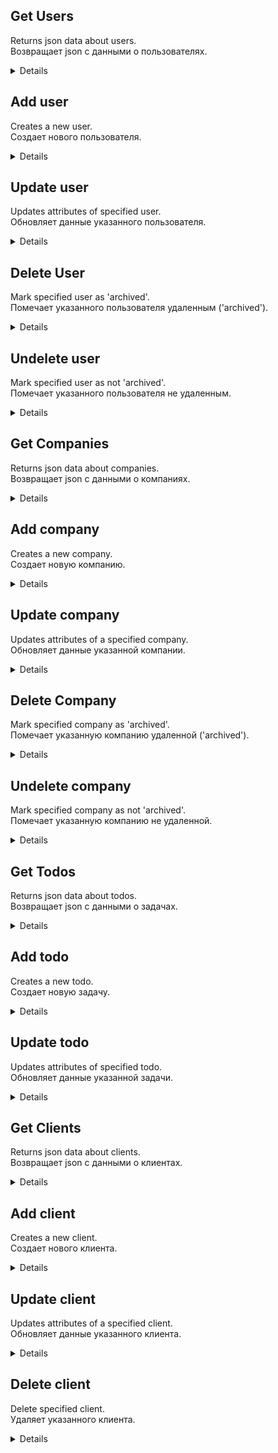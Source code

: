 **Get Users**
----
Returns json data about users.\
Возвращает json с данными о пользователях.

<details>

* **URL**

    /users

* **Method:**

    `GET`

* **Headers:**
    
    `'Authorization': 'Bearer [access-token]'`

    Is inserted into requests automatically by an axios interceptor.\
    Вставляется в запросы автоматически.

*  **URL Params**

    None

* **Query Params**

    **Optional:**

    `archived=true`

    If `archived=true` param is passed, api returns json with archived (deleted) users.\
    Если передан параметр `?archived=true`, апи вернет json с удаленными пользователями.

* **Data Params**

    None

* **Success Response:**

  * **Code:** 200 OK <br />
    **Content:** 
    ```json
      [
        {
          "data": {
              "firstName": "B",
              "patronymic": "B",
              "surname": "B",
              "birthday": "1989-12-08",
              "mail": "b@gmail.com",
              "phone": "+777"
          },
          "_id": "63e37f2578e976f7eec632ea",
          "role": "manager",
          "companies": [],
          "todos": [],
          "id": "63e37f2578e976f7eec632ea"
        }
      ]
    ```
 
* **Error Response:**

    None

* **Notes:**

    None

</details>

**Add user**
----
Creates a new user.\
Создает нового пользователя.

<details>

* **URL**

    /users

* **Method:**

    `POST`

* **Headers:**

    `'Authorization': 'Bearer [access-token]'`

    Is inserted into requests automatically by an axios interceptor.\
    Вставляется в запросы автоматически.

    `'Content-Type': 'application/json'`

*  **URL Params**

    None

* **Query Params**

    None

* **Data Params**

    ```json
      {
        "data": {
            "firstName": "I",
            "patronymic": "I",
            "surname": "I",
            "birthday": "1985-12-03",
            "mail": "i@gmail.com",
            "phone": "+777",
            "password": "123321123"
        },
        "role": "salesman",
        "settings" : {
          "language": "ru"
        }
      }
    ```

* **Success Response:**

  * **Code:** 200 OK <br />
    **Content:** 
    ```json
      {
        "newUser": {
            "data": {
                "firstName": "I",
                "patronymic": "I",
                "surname": "I",
                "birthday": "1985-12-03",
                "mail": "i@gmail.com",
                "phone": "+777",
                "password": "123321123"
            },
            "role": "salesman",
            "settings": {
                "language": "ru"
            }
        }
      }
    ```
 
* **Error Response:**

    * **Code:** 400 BAD REQUEST <br />

    * **Code:** 401 UNAUTHORIZED <br />

    * **Code:** 403 FORBIDDEN <br />

* **Notes:**

    All fields except 'settings' are required. Accepted roles: 'manager', 'salesman'. Mail should be unique and a correct email. Password should be at least 8 symbols long.\
    Все поля кроме 'settings' обязательны. Поле mail должно быть уникальным и в правильном формате. Пароль должнен быть длиной не менее 8 символов.
</details>

**Update user**
----
Updates attributes of specified user.\
Обновляет данные указанного пользователя.

<details>

* **URL**

    /users/:id

* **Method:**

    `PATCH`

* **Headers:**

    `'Authorization': 'Bearer [access-token]'`

    Is inserted into requests automatically by an axios interceptor.\
    Вставляется в запросы автоматически.

    `'Content-Type': 'application/json'`

*  **URL Params**

    **Required:**

    `id=[string]`

* **Query Params**

    None

* **Data Params**

    ```json
      {
        "data": {
            "firstName": "Iii"
        }
      }
    ```

* **Success Response:**

  * **Code:** 200 OK <br />
    **Content:** 
    ```json
      {
        "updatedData": {
            "data": {
                "firstName": "Iii"
            },
            "_id": "63e77d56d2a812a80b9987af"
        }
      }
    ```
 
* **Error Response:**

    * **Code:** 400 BAD REQUEST <br />

    * **Code:** 401 UNAUTHORIZED <br />

    * **Code:** 403 FORBIDDEN <br />

    * **Code:** 404 NOT FOUND <br />

* **Notes:**

    None

</details>

**Delete User**
----
Mark specified user as 'archived'.\
Помечает указанного пользователя удаленным ('archived').

<details>

* **URL**

    /users/:id

* **Method:**

    `DELETE`

* **Headers:**

    `'Authorization': 'Bearer [access-token]'`

    Is inserted into requests automatically by an axios interceptor.\
    Вставляется в запросы автоматически.

*  **URL Params**

    **Required:**
 
    `id=[string]`

* **Query Params**

    None

* **Data Params**

    None

* **Success Response:**

  * **Code:** 200 OK <br />
    **Content:** 
    ```json
      {
        "deletedUser": {
          "data": {
            "firstName": "Iii",
            "patronymic": "Ii",
            "surname": "Ii",
            "birthday": "1985-12-03",
            "mail": "ii@gmail.com",
            "phone": "+777",
            "password": "$2a$05$xhYMhvNaf7FB3.Bw422rG.ys3eYL.MrIKHmw4wyPAyIWfcBtVUIdG"
          },
          "settings": {
            "language": "ru"
          },
          "_id": "63e77d56d2a812a80b9987af",
          "role": "salesman",
          "archived": false,
          "__v": 0,
          "id": "63e77d56d2a812a80b9987af"
        }
      }
    ```

* **Error Response:**

    * **Code:** 400 BAD REQUEST <br />

    * **Code:** 401 UNAUTHORIZED <br />

    * **Code:** 403 FORBIDDEN <br />

    * **Code:** 404 NOT FOUND <br />

* **Notes:**

    None

</details>

**Undelete user**
----
Mark specified user as not 'archived'.\
Помечает указанного пользователя не удаленным.

<details>

* **URL**

    /users/archived/:id

* **Method:**

    `PATCH`

* **Headers:**

    `'Authorization': 'Bearer [access-token]'`

    Is inserted into requests automatically by an axios interceptor.\
    Вставляется в запросы автоматически.

    `'Content-Type': 'application/json'`

*  **URL Params**

    **Required:**

    `id=[string]`

* **Query Params**

    None

* **Data Params**

    ```json
      {
        "archived": false
      }
    ```

* **Success Response:**

  * **Code:** 200 OK <br />
    **Content:** 
    ```json
      {
        "undeletedUser": {
            "data": {
                "firstName": "Iii",
                "patronymic": "Ii",
                "surname": "Ii",
                "birthday": "1985-12-03",
                "mail": "ii@gmail.com",
                "phone": "+777",
                "password": "$2a$05$xhYMhvNaf7FB3.Bw422rG.ys3eYL.MrIKHmw4wyPAyIWfcBtVUIdG"
            },
            "settings": {
                "language": "ru"
            },
            "_id": "63e77d56d2a812a80b9987af",
            "role": "salesman",
            "archived": true,
            "__v": 0,
            "id": "63e77d56d2a812a80b9987af"
        }
      }
    ```
 
* **Error Response:**

    * **Code:** 400 BAD REQUEST <br />

    * **Code:** 401 UNAUTHORIZED <br />

    * **Code:** 403 FORBIDDEN <br />

    * **Code:** 404 NOT FOUND <br />

* **Notes:**

    None

</details>

**Get Companies**
----
Returns json data about companies.\
Возвращает json с данными о компаниях.

<details>

* **URL**

    /companies

* **Method:**

    `GET`

* **Headers:**
    
    `'Authorization': 'Bearer [access-token]'`

    Is inserted into requests automatically by an axios interceptor.\
    Вставляется в запросы автоматически.

*  **URL Params**

    None

* **Query Params**

    **Optional:**

    `archived=true`

    If `archived=true` param is passed, api returns json with archived (deleted) companies.\
    Если передан параметр `?archived=true`, апи вернет json с удаленными компаниями.

* **Data Params**

    None

* **Success Response:**

  * **Code:** 200 OK <br />
    **Content:**
    Without query params:
    ```json
      [
        {
          "data": {
              "firstName": "B",
              "patronymic": "B",
              "surname": "B",
              "birthday": "1989-12-08",
              "mail": "b@gmail.com",
              "phone": "+777"
          },
          "_id": "63e37f2578e976f7eec632ea",
          "role": "manager",
          "companies": [],
          "todos": [],
          "id": "63e37f2578e976f7eec632ea"
        },
        ...
      ]
    ```
    '?range=month'
    ```json
      [
        {
          "complete": 0,
          "future": 0,
          "missed": 0
        },
        ...
      ]
    ```
    '?range=day'
    ```json
      [
        "todos": [
          ...
        ],
        "todosPlacement": [
          {
            "_id": "63e82f3bdcda56cdb4cd0607",
            "start": 1676174400000,
            "end": 1676179800000,
            "column": 1
          },
          ...
        ],
        "columnsNumber": 4
      ]
    ```
 
* **Error Response:**

    None

* **Notes:**

    None

</details>

**Add company**
----
Creates a new company.\
Создает новую компанию.

<details>

* **URL**

    /companies

* **Method:**

    `POST`

* **Headers:**

    `'Authorization': 'Bearer [access-token]'`

    Is inserted into requests automatically by an axios interceptor.\
    Вставляется в запросы автоматически.

    `'Content-Type': 'application/json'`

*  **URL Params**

    None

* **Query Params**

    None

* **Data Params**

    ```json
      {
        "data": {
            "companyName": "CF",
            "inn": 1234567893,
            "address": "address"
        },
        "contacts": {
            "commonPhone": [
                "+777"
            ],
            "commonMail": "cf@gmail.com",
            "workers": [
                {
                    "firstName": "CFA",
                    "patronymic": "CFA",
                    "surname": "CFA",
                    "birthday": "1989-04-08",
                    "mail": "cfa@gmail.com",
                    "phone": [
                        "+777"
                    ]
                }
            ]
        },
        "users": [
            "63e37f79609334e79cd043d9"
        ]
      }
    ```

* **Success Response:**

  * **Code:** 200 OK <br />
    **Content:** 
    ```json
      {
        "newCompany": {
            "data": {
                "companyName": "CF",
                "inn": 1234567893,
                "address": "address"
            },
            "contacts": {
                "commonPhone": [
                    "+777"
                ],
                "commonMail": "cf@gmail.com",
                "workers": [
                    {
                        "firstName": "CFA",
                        "patronymic": "CFA",
                        "surname": "CFA",
                        "birthday": "1989-04-08",
                        "mail": "cfa@gmail.com",
                        "phone": [
                            "+777"
                        ],
                        "_id": "63e789a0d6f1b265be916f22"
                    }
                ]
            },
            "users": [
                "63e37f79609334e79cd043d9"
            ],
            "archived": false,
            "_id": "63e789a0d6f1b265be916f21",
            "__v": 0,
            "id": "63e789a0d6f1b265be916f21"
        }
      }
    ```
 
* **Error Response:**

    * **Code:** 400 BAD REQUEST <br />

    * **Code:** 401 UNAUTHORIZED <br />

    * **Code:** 403 FORBIDDEN <br />

* **Notes:**

    Company name is required. Either commonPhone or mail are required. Mail should be unique and a correct email.\
    Название компании обязательно. Обязателен телефон или mail компании (можно одно из двух). Поле mail должно быть уникальным и в правильном формате.
</details>

**Update company**
----
Updates attributes of a specified company.\
Обновляет данные указанной компании.

<details>

* **URL**

    /companies/:id

* **Method:**

    `PATCH`

* **Headers:**

    `'Authorization': 'Bearer [access-token]'`

    Is inserted into requests automatically by an axios interceptor.\
    Вставляется в запросы автоматически.

    `'Content-Type': 'application/json'`

*  **URL Params**

    **Required:**

    `id=[string]`

* **Query Params**

    None

* **Data Params**

    ```json
      {
        "data": {
            "companyName": "CFf"
        },
        "contacts": {
            "workers": [
                {
                    "firstName": "CFAa"
                }
            ]
        },
        "users": [
            "63e37f79609334e79cd043d9"
        ]
      }
    ```

* **Success Response:**

  * **Code:** 200 OK <br />
    **Content:** 
    ```json
      {
        "updatedData": {
            "data": {
                "companyName": "CFf"
            },
            "contacts": {
                "workers": [
                    {
                        "firstName": "CFAa"
                    }
                ]
            },
            "users": [
                "63e37f79609334e79cd043d9"
            ]
        }
      }
    ```
 
* **Error Response:**

    * **Code:** 400 BAD REQUEST <br />

    * **Code:** 401 UNAUTHORIZED <br />

    * **Code:** 403 FORBIDDEN <br />

    * **Code:** 404 NOT FOUND <br />

* **Notes:**

    None

</details>

**Delete Company**
----
Mark specified company as 'archived'.\
Помечает указанную компанию удаленной ('archived').

<details>

* **URL**

    /companies/:id

* **Method:**

    `DELETE`

* **Headers:**

    `'Authorization': 'Bearer [access-token]'`

    Is inserted into requests automatically by an axios interceptor.\
    Вставляется в запросы автоматически.

*  **URL Params**

    **Required:**
 
    `id=[string]`

* **Query Params**

    None

* **Data Params**

    None

* **Success Response:**

  * **Code:** 200 OK <br />
    **Content:** 
    ```json
      {
        "deletedCompany": {
            "data": {
                "companyName": "CE",
                "inn": 1234567892,
                "address": "address"
            },
            "contacts": {
                "commonPhone": [
                    "+777"
                ],
                "commonMail": "ce@gmail.com",
                "workers": [
                    {
                        "firstName": "CEA",
                        "patronymic": "CEA",
                        "surname": "CEA",
                        "birthday": "1988-01-02",
                        "mail": "cea@gmail.com",
                        "phone": [
                            "+777"
                        ],
                        "_id": "63e6a2f8a36dfd3f59501f01"
                    }
                ]
            },
            "_id": "63e6a2f8a36dfd3f59501f00",
            "users": [
                "63e37f79609334e79cd043d9"
            ],
            "archived": false,
            "__v": 0,
            "id": "63e6a2f8a36dfd3f59501f00"
        }
      }
    ```

* **Error Response:**

    * **Code:** 400 BAD REQUEST <br />

    * **Code:** 401 UNAUTHORIZED <br />

    * **Code:** 403 FORBIDDEN <br />

    * **Code:** 404 NOT FOUND <br />

* **Notes:**

    None

</details>

**Undelete company**
----
Mark specified company as not 'archived'.\
Помечает указанную компанию не удаленной.

<details>

* **URL**

    /companies/archived/:id

* **Method:**

    `PATCH`

* **Headers:**

    `'Authorization': 'Bearer [access-token]'`

    Is inserted into requests automatically by an axios interceptor.\
    Вставляется в запросы автоматически.

    `'Content-Type': 'application/json'`

*  **URL Params**

    **Required:**

    `id=[string]`

* **Query Params**

    None

* **Data Params**

    ```json
      {
        "archived": false
      }
    ```

* **Success Response:**

  * **Code:** 200 OK <br />
    **Content:** 
    ```json
      {
        "undeleteCompany": {
            "data": {
                "companyName": "CE",
                "inn": 1234567892,
                "address": "address"
            },
            "contacts": {
                "commonPhone": [
                    "+777"
                ],
                "commonMail": "ce@gmail.com",
                "workers": [
                    {
                        "firstName": "CEA",
                        "patronymic": "CEA",
                        "surname": "CEA",
                        "birthday": "1988-01-02",
                        "mail": "cea@gmail.com",
                        "phone": [
                            "+777"
                        ],
                        "_id": "63e6a2f8a36dfd3f59501f01"
                    }
                ]
            },
            "_id": "63e6a2f8a36dfd3f59501f00",
            "users": [
                "63e37f79609334e79cd043d9"
            ],
            "archived": true,
            "__v": 0,
            "id": "63e6a2f8a36dfd3f59501f00"
        }
      }
    ```
 
* **Error Response:**

    * **Code:** 400 BAD REQUEST <br />

    * **Code:** 401 UNAUTHORIZED <br />

    * **Code:** 403 FORBIDDEN <br />

    * **Code:** 404 NOT FOUND <br />

* **Notes:**

    None

</details>

**Get Todos**
----
Returns json data about todos.\
Возвращает json с данными о задачах.

<details>

* **URL**

    /todos

* **Method:**

    `GET`

* **Headers:**
    
    `'Authorization': 'Bearer [access-token]'`

    Is inserted into requests automatically by an axios interceptor.\
    Вставляется в запросы автоматически.

*  **URL Params**

    None

* **Query Params**

    **Optional:**

    `range=month&date=2023-02`

    If `range=month` param is passed, api returns json with complete, missed and future tasks count by days for the specified month. If 'date' param is not passed, current month will be used.\
    Если передан параметр `range=month`, апи вернет json с количеством завершенных, пропущенных и будущих задач по дням за указанный месяц. Если параметр 'date' не передан, возьмется текущий месяц.

    `range=day&date=2023-02-11`

    If `range=day` param is passed, api returns json with todos for the specified day and column number for those todos. If 'date' param is not passed, current date will be used.\
    Если передан параметр `range=day`, апи вернет json с задачами за указанный день и номером колонки задачи. Если параметр 'date' не передан, возьмется текущая дата.

    If query params are not passed, api will return all tasks.\
    Если query-параметры не указаны, вернется список задач за все время.

* **Data Params**

    None

* **Success Response:**

  * **Code:** 200 OK <br />
    **Content:** 
    ```json
      [
        {
          "data": {
              "type": "common",
              "startTime": "2023-02-09T08:00",
              "endTime": "2023-02-09T09:30",
              "title": "заголовок таска",
              "text": "тело таска"
          },
          "_id": "63e3edd4079d257910bc50ca",
          "isDone": true,
          "company": {
              "data": {
                  "companyName": "CB"
              },
              "contacts": {
                  "workers": [
                      {
                          "firstName": "CBA",
                          "patronymic": "CBA",
                          "surname": "CBA"
                      },
                      {
                          "firstName": "CBB",
                          "patronymic": "CBB",
                          "surname": "CBB"
                      }
                  ]
              },
              "_id": "63e3e28f3bf7fbab6532f051",
              "id": "63e3e28f3bf7fbab6532f051"
          },
          "users": [
              {
                  "data": {
                      "surname": "C",
                      "mail": "c@gmail.com"
                  },
                  "_id": "63e37f79609334e79cd043d9",
                  "role": "salesman",
                  "id": "63e37f79609334e79cd043d9"
              },
              {
                  "data": {
                      "surname": "D",
                      "mail": "d@gmail.com"
                  },
                  "_id": "63e37fa2609334e79cd043dc",
                  "role": "salesman",
                  "id": "63e37fa2609334e79cd043dc"
              }
          ]
        }
      ]
    ```
 
* **Error Response:**

    None

* **Notes:**

    None

</details>
 
 **Add todo**
----
Creates a new todo.\
Создает новую задачу.

<details>

* **URL**

    /todos

* **Method:**

    `POST`

* **Headers:**

    `'Authorization': 'Bearer [access-token]'`

    Is inserted into requests automatically by an axios interceptor.\
    Вставляется в запросы автоматически.

    `'Content-Type': 'application/json'`

*  **URL Params**

    None

* **Query Params**

    None

* **Data Params**

    ```json
      {
        "company": "63e3e28f3bf7fbab6532f051",
        "isDone": false,
        "data": {
          "type": "meet",
          "startTime": "2023-02-11T10:00",
          "endTime": "2023-02-11T012:30",
          "title": "заголовок таска",
          "text": "тело таска"
        }
      }
    ```

* **Success Response:**

  * **Code:** 200 OK <br />
    **Content:** 
    ```json
      {
        "newTodo": {
            "data": {
                "type": "meet",
                "startTime": "2023-02-11T10:00",
                "endTime": "2023-02-11T012:30",
                "title": "заголовок таска",
                "text": "тело таска"
            },
            "isDone": false,
            "extra": {
                "year": "2023",
                "month": "02",
                "day": "11"
            },
            "company": "63e3e28f3bf7fbab6532f051",
            "users": [
                "63e37f79609334e79cd043d9",
                "63e37fa2609334e79cd043dc"
            ],
            "_id": "63e79f3cf883361ef9d4e5ef",
            "__v": 0
        }
      }
    ```
 
* **Error Response:**

    * **Code:** 400 BAD REQUEST <br />

    * **Code:** 401 UNAUTHORIZED <br />

    * **Code:** 403 FORBIDDEN <br />

* **Notes:**

    All fields except 'text' are required.\
    Все поля кроме 'text' обязательны.
</details>

**Update todo**
----
Updates attributes of specified todo.\
Обновляет данные указанной задачи.

<details>

* **URL**

    /todos/:id

* **Method:**

    `PATCH`

* **Headers:**

    `'Authorization': 'Bearer [access-token]'`

    Is inserted into requests automatically by an axios interceptor.\
    Вставляется в запросы автоматически.

    `'Content-Type': 'application/json'`

*  **URL Params**

    **Required:**

    `id=[string]`

* **Query Params**

    None

* **Data Params**

    ```json
      {
        "isDone": true
      }
    ```

* **Success Response:**

  * **Code:** 200 OK <br />
    **Content:** 
    ```json
      {
        "updatedData": {
            "isDone": true
        }
      }
    ```
 
* **Error Response:**

    * **Code:** 400 BAD REQUEST <br />

    * **Code:** 401 UNAUTHORIZED <br />

    * **Code:** 403 FORBIDDEN <br />

    * **Code:** 404 NOT FOUND <br />

* **Notes:**

    None

</details>

**Get Clients**
----
Returns json data about clients.\
Возвращает json с данными о клиентах.

<details>

* **URL**

    /clients

* **Method:**

    `GET`

* **Headers:**
    
    `'Authorization': 'Bearer [access-token]'`

    Is inserted into requests automatically by an axios interceptor.\
    Вставляется в запросы автоматически.

*  **URL Params**

    None

* **Query Params**

    **Optional:**

    None

* **Data Params**

    None

* **Success Response:**

  * **Code:** 200 OK <br />
    **Content:** 
    ```json
      [
        {
          "firstName": "CBBbb",
          "patronymic": "CBB",
          "surname": "CBB",
          "birthday": "1990-02-28",
          "mail": "cbb@gmail.com",
          "phone": [
              "+777"
          ],
          "_id": "63e7e5c3d46c32fcbf7891fa",
          "companyName": "CB",
          "companyId": "63e3e28f3bf7fbab6532f051",
          "users": [
              {
                  "data": {
                      "surname": "C",
                      "mail": "c@gmail.com"
                  },
                  "_id": "63e37f79609334e79cd043d9",
                  "id": "63e37f79609334e79cd043d9"
              },
              {
                  "data": {
                      "surname": "D",
                      "mail": "d@gmail.com"
                  },
                  "_id": "63e37fa2609334e79cd043dc",
                  "id": "63e37fa2609334e79cd043dc"
              }
          ]
        }
      ]
    ```
 
* **Error Response:**

    None

* **Notes:**

    None

</details>

**Add client**
----
Creates a new client.\
Создает нового клиента.

<details>

* **URL**

    /clients

* **Method:**

    `POST`

* **Headers:**

    `'Authorization': 'Bearer [access-token]'`

    Is inserted into requests automatically by an axios interceptor.\
    Вставляется в запросы автоматически.

    `'Content-Type': 'application/json'`

*  **URL Params**

    None

* **Query Params**

    None

* **Data Params**

    ```json
      {
        "client": {
            "firstName": "CFAa",
            "patronymic": "CFAa",
            "surname": "CFAa",
            "birthday": "1989-04-08",
            "mail": "cfaa@gmail.com",
            "phone": [
                "+777"
            ]
        },
        "companyId": "63e3e28f3bf7fbab6532f051"
      }
    ```

* **Success Response:**

  * **Code:** 200 OK <br />
    **Content:** 
    ```json
      {
        "newClient": {
          "firstName": "CFAa",
          "patronymic": "CFAa",
          "surname": "CFAa",
          "birthday": "1989-04-08",
          "mail": "cfaa@gmail.com",
          "phone": [
              "+777"
          ]
        }
      }
    ```
 
* **Error Response:**

    * **Code:** 400 BAD REQUEST <br />

    * **Code:** 401 UNAUTHORIZED <br />

    * **Code:** 403 FORBIDDEN <br />

* **Notes:**

    
</details>

**Update client**
----
Updates attributes of a specified client.\
Обновляет данные указанного клиента.

<details>

* **URL**

    /clients/:id

* **Method:**

    `PATCH`

* **Headers:**

    `'Authorization': 'Bearer [access-token]'`

    Is inserted into requests automatically by an axios interceptor.\
    Вставляется в запросы автоматически.

    `'Content-Type': 'application/json'`

*  **URL Params**

    **Required:**

    `id=[string]`

* **Query Params**

    None

* **Data Params**

    ```json
      {
        "mail": "cfaaa@gmail.com"
      }
    ```

* **Success Response:**

  * **Code:** 200 OK <br />
    **Content:** 
    ```json
      {
        "updatedWorker": {
            "firstName": "CFAa",
            "patronymic": "CFAa",
            "surname": "CFAa",
            "birthday": "1989-04-08",
            "mail": "cfaaa@gmail.com",
            "phone": [
                "+777"
            ],
            "_id": "63e81bbce2d6e2ef8dab3d88"
        }
      }
    ```
 
* **Error Response:**

    * **Code:** 400 BAD REQUEST <br />

    * **Code:** 401 UNAUTHORIZED <br />

    * **Code:** 403 FORBIDDEN <br />

    * **Code:** 404 NOT FOUND <br />

* **Notes:**

    None

</details>

**Delete client**
----
Delete specified client.\
Удаляет указанного клиента.

<details>

* **URL**

    /clients/:id

* **Method:**

    `DELETE`

* **Headers:**

    `'Authorization': 'Bearer [access-token]'`

    Is inserted into requests automatically by an axios interceptor.\
    Вставляется в запросы автоматически.

*  **URL Params**

    **Required:**
 
    `id=[string]`

* **Query Params**

    None

* **Data Params**

    None

* **Success Response:**

  * **Code:** 200 OK <br />
    **Content:** 
    ```json
      {
        "deletedWorker": [
            {
                "firstName": "CFAa",
                "patronymic": "CFAa",
                "surname": "CFAa",
                "birthday": "1989-04-08",
                "mail": "cfaaa@gmail.com",
                "phone": [
                    "+777"
                ],
                "_id": "63e81bbce2d6e2ef8dab3d88"
            }
        ]
      }
    ```

* **Error Response:**

    * **Code:** 400 BAD REQUEST <br />

    * **Code:** 401 UNAUTHORIZED <br />

    * **Code:** 403 FORBIDDEN <br />

    * **Code:** 404 NOT FOUND <br />

* **Notes:**

    None

</details>
